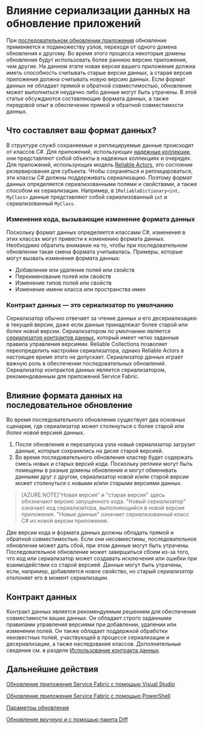 <properties
   pageTitle="Обновление приложений: сериализация данных | Microsoft Azure"
   description="Лучшие методики для сериализации данных и ее влияние на последовательные обновления приложений."
   services="service-fabric"
   documentationCenter=".net"
   authors="jessebenson"
   manager="timlt"
   editor=""/>

<tags
   ms.service="service-fabric"
   ms.devlang="dotnet"
   ms.topic="article"
   ms.tgt_pltfrm="NA"
   ms.workload="NA"
   ms.date="10/15/2015"
   ms.author="jesseb"/>


# Влияние сериализации данных на обновление приложений

При [последовательном обновлении приложения](service-fabric-application-upgrade.md) обновление применяется к подмножеству узлов, переходя от одного домена обновления к другому. Во время этого процесса некоторые домены обновления будут использовать более раннюю версию приложения, чем другие. На данном этапе новая версия вашего приложения должна иметь способность считывать старые версии данных, а старая версия приложения должна считывать новую версию данных. Если формат данных не обладает прямой и обратной совместимостью, обновление может выполниться неудачно либо данные могут быть утрачены. В этой статье обсуждаются составляющие формата данных, а также передовой опыт в обеспечении прямой и обратной совместимости данных.


## Что составляет ваш формат данных?

В структуре служб сохраняемые и реплицируемые данные происходят от классов C#. Для приложений, использующих [надежные коллекции](service-fabric-reliable-services-reliable-collections.md), они представляют собой объекты в надежных коллекциях и очередях. Для приложений, использующих модель [Reliable Actors](service-fabric-reliable-actors-introduction.md), это состояние резервирования для субъекта. Чтобы сохраняться и реплицироваться, эти классы C# должны поддерживать сериализацию. Поэтому формат данных определяется сериализованными полями и свойствами, а также способом их сериализации. Например, в `IReliableDictionary<int, MyClass>` данные представляют собой сериализованный `int` и сериализованный `MyClass`.

### Изменения кода, вызывающие изменение формата данных

Поскольку формат данных определяется классами C#, изменения в этих классах могут привести к изменению формата данных. Необходимо обратить внимание на то, чтобы при последовательном обновлении такая смена формата учитывалась. Примеры, которые могут вызвать изменения формата данных:

- Добавление или удаление полей или свойств
- Переименование полей или свойств
- Изменение типов полей или свойств
- Изменение имени класса или пространства имен

### Контракт данных — это сериализатор по умолчанию

Сериализатор обычно отвечает за чтение данных и его десериализацию в текущей версии, даже если данные принадлежат более старой или *более новой* версии. Сериализатором по умолчанию является [сериализатор контрактов данных](https://msdn.microsoft.com/library/ms733127.aspx), который имеет четко заданные правила управления версиями. Reliable Collections позволяет переопределить настройки сериализатора, однако Reliable Actors в настоящее время этого не допускает. Сериализатор данных играет важную роль в обеспечении последовательных обновлений. Сериализатор контрактов данных является сериализатором, рекомендованным для приложений Service Fabric.


## Влияние формата данных на последовательное обновление

Во время последовательного обновления существует два основных сценария, где сериализатор может столкнуться с более старой или *более новой* версией данных.

1. После обновления и перезапуска узла новый сериализатор загрузит данные, которые сохранялись на диске старой версией.
2. Во время последовательного обновления кластер будет содержать смесь новых и старых версий кода. Поскольку реплики могут быть помещены в разные домены обновления и могут обменивать данными друг с другом, сериализатор новой и/или старой версии может столкнуться с новыми и/или старыми версиями данных.

> [AZURE.NOTE]"Новая версия" и "старая версия" здесь обозначают версию запущенного кода. "Новый сериализатор" означает код сериализатора, выполняющийся в новой версии приложения. "Новые данные" означает сериализованный класс C# из новой версии приложения.

Две версии кода и формата данных должны обладать прямой и обратной совместимостью. Если они несовместимы, последовательное обновление может дать сбой, при этом данные могут быть утрачены. Последовательное обновление может завершиться сбоем из-за того, что код или сериализатор может создавать исключения или ошибки при взаимодействии со старой версией. Данные могут быть утрачены, если, например, добавляется новое свойство, но старый сериализатор отклоняет его в момент сериализации.


## Контракт данных

Контракт данных является рекомендуемым решением для обеспечения совместимости ваших данных. Он обладает строго заданными правилами управления версиями при добавлении, удалении или изменении полей. Он также обладает поддержкой обработки неизвестных полей, участвующей в процессе сериализации и десериализации, а также наследования классов. Дополнительные сведения см. в разделе [Использование контракта данных](https://msdn.microsoft.com/library/ms733127.aspx).


## Дальнейшие действия

[Обновление приложения Service Fabric с помощью Visual Studio](service-fabric-application-upgrade.md)

[Обновление приложения Service Fabric с помощью PowerShell](service-fabric-application-upgrade-powershell.md)

[Параметры обновления](service-fabric-application-upgrade-parameters.md)

[Обновление вручную и с помощью пакета Diff](service-fabric-application-upgrade-advanced.md)

<!---HONumber=AcomDC_1125_2015-->